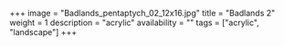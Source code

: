 +++
image = "Badlands_pentaptych_02_12x16.jpg"
title = "Badlands 2"
weight = 1
description = "acrylic"
availability = ""
tags = ["acrylic", "landscape"]
+++